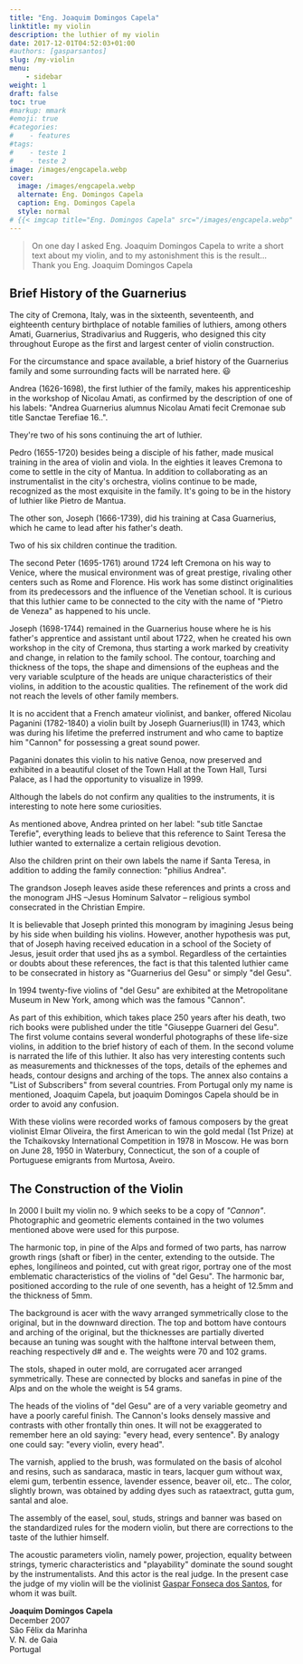 ```yaml
---
title: "Eng. Joaquim Domingos Capela"
linktitle: my violin
description: the luthier of my violin
date: 2017-12-01T04:52:03+01:00
#authors: [gasparsantos]
slug: /my-violin
menu: 
    - sidebar
weight: 1
draft: false
toc: true
#markup: mmark
#emoji: true
#categories: 
#    - features
#tags:
#    - teste 1
#    - teste 2
image: /images/engcapela.webp
cover:
  image: /images/engcapela.webp
  alternate: Eng. Domingos Capela
  caption: Eng. Domingos Capela
  style: normal
# {{< imgcap title="Eng. Domingos Capela" src="/images/engcapela.webp" >}}
---
```

> On one day I asked Eng. Joaquim Domingos Capela to write a short text about my violin, and to my astonishment this is the result...    
> Thank you Eng. Joaquim Domingos Capela

## Brief History of the Guarnerius
The city of Cremona, Italy, was in the sixteenth, seventeenth, and eighteenth century birthplace of notable families of luthiers, among others Amati, Guarnerius, Stradivarius and Ruggeris, who designed this city throughout Europe as the first and largest center of violin construction. 

For the circumstance and space available, a brief history of the Guarnerius family and some surrounding facts will be narrated here. :smiley:

Andrea (1626-1698), the first luthier of the family, makes his apprenticeship in the workshop of Nicolau Amati, as confirmed by the description of one of his labels: "Andrea Guarnerius alumnus Nicolau Amati fecit Cremonae sub title Sanctae Terefiae 16..".

They're two of his sons continuing the art of luthier.

Pedro (1655-1720) besides being a disciple of his father, made musical training in the area of violin and viola. In the eighties it leaves Cremona to come to settle in the city of Mantua. In addition to collaborating as an instrumentalist in the city's orchestra, violins continue to be made, recognized as the most exquisite in the family. It's going to be in the history of luthier like Pietro de Mantua.

The other son, Joseph (1666-1739), did his training at Casa Guarnerius, which he came to lead after his father's death.

Two of his six children continue the tradition.

The second Peter (1695-1761) around 1724 left Cremona on his way to Venice, where the musical environment was of great prestige, rivaling other centers such as Rome and Florence. His work has some distinct originalities from its predecessors and the influence of the Venetian school. It is curious that this luthier came to be connected to the city with the name of "Pietro de Veneza" as happened to his uncle.

Joseph (1698-1744) remained in the Guarnerius house where he is his father's apprentice and assistant until about 1722, when he created his own workshop in the city of Cremona, thus starting a work marked by creativity and change, in relation to the family school. The contour, toarching and thickness of the tops, the shape and dimensions of the eupheas and the very variable sculpture of the heads are unique characteristics of their violins, in addition to the acoustic qualities. The refinement of the work did not reach the levels of other family members.

It is no accident that a French amateur violinist, and banker, offered Nicolau Paganini (1782-1840) a violin built by Joseph Guarnerius(II) in 1743, which was during his lifetime the preferred instrument and who came to baptize him "Cannon" for possessing a great sound power.

Paganini donates this violin to his native Genoa, now preserved and exhibited in a beautiful closet of the Town Hall at the Town Hall, Tursi Palace, as I had the opportunity to visualize in 1999.

Although the labels do not confirm any qualities to the instruments, it is interesting to note here some curiosities.

As mentioned above, Andrea printed on her label: "sub title Sanctae Terefie", everything leads to believe that this reference to Saint Teresa the luthier wanted to externalize a certain religious devotion.

Also the children print on their own labels the name if Santa Teresa, in addition to adding the family connection: "philius Andrea".

The grandson Joseph leaves aside these references and prints a cross and the monogram JHS –Jesus Hominum Salvator – religious symbol consecrated in the Christian Empire.

It is believable that Joseph printed this monogram by imagining Jesus being by his side when building his violins. However, another hypothesis was put, that of Joseph having received education in a school of the Society of Jesus, jesuit order that used jhs as a symbol. Regardless of the certainties or doubts about these references, the fact is that this talented luthier came to be consecrated in history as "Guarnerius del Gesu" or simply "del Gesu".

In 1994 twenty-five violins of "del Gesu" are exhibited at the Metropolitane Museum in New York, among which was the famous "Cannon".

As part of this exhibition, which takes place 250 years after his death, two rich books were published under the title "Giuseppe Guarneri del Gesu". The first volume contains several wonderful photographs of these life-size violins, in addition to the brief history of each of them. In the second volume is narrated the life of this luthier. It also has very interesting contents such as measurements and thicknesses of the tops, details of the ephemes and heads, contour designs and arching of the tops. The annex also contains a "List of Subscribers" from several countries. From Portugal only my name is mentioned, Joaquim Capela, but joaquim Domingos Capela should be in order to avoid any confusion.

With these violins were recorded works of famous composers by the great violinist Elmar Oliveira, the first American to win the gold medal (1st Prize) at the Tchaikovsky International Competition in 1978 in Moscow. He was born on June 28, 1950 in Waterbury, Connecticut, the son of a couple of Portuguese emigrants from Murtosa, Aveiro.

## The Construction of the Violin

In 2000 I built my violin no. 9 which seeks to be a copy of *"Cannon"*. Photographic and geometric elements contained in the two volumes mentioned above were used for this purpose.

The harmonic top, in pine of the Alps and formed of two parts, has narrow growth rings (shaft or fiber) in the center, extending to the outside. The ephes, longilíneos and pointed, cut with great rigor, portray one of the most emblematic characteristics of the violins of "del Gesu". The harmonic bar, positioned according to the rule of one seventh, has a height of 12.5mm and the thickness of 5mm.

The background is acer with the wavy arranged symmetrically close to the original, but in the downward direction. The top and bottom have contours and arching of the original, but the thicknesses are partially diverted because an tuning was sought with the halftone interval between them, reaching respectively d# and e. The weights were 70 and 102 grams.

The stols, shaped in outer mold, are corrugated acer arranged symmetrically. These are connected by blocks and sanefas in pine of the Alps and on the whole the weight is 54 grams.

The heads of the violins of "del Gesu" are of a very variable geometry and have a poorly careful finish. The Cannon's looks densely massive and contrasts with other frontally thin ones. It will not be exaggerated to remember here an old saying: "every head, every sentence". By analogy one could say: "every violin, every head".

The varnish, applied to the brush, was formulated on the basis of alcohol and resins, such as sandaraca, mastic in tears, lacquer gum without wax, elemi gum, terbentin essence, lavender essence, beaver oil, etc.. The color, slightly brown, was obtained by adding dyes such as rataextract, gutta gum, santal and aloe.

The assembly of the easel, soul, studs, strings and banner was based on the standardized rules for the modern violin, but there are corrections to the taste of the luthier himself.

The acoustic parameters violin, namely power, projection, equality between strings, tymeric characteristics and "playability" dominate the sound sought by the instrumentalists. And this actor is the real judge. In the present case the judge of my violin will be the violinist [Gaspar Fonseca dos Santos][eu], for whom it was built.

**Joaquim Domingos Capela**  
December 2007  
São Fêlix da Marinha  
V. N. de Gaia  
Portugal

[eng]: /images/engcapela.webp
[eu]: /en/
